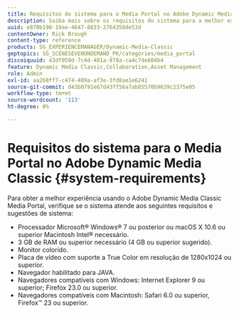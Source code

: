 ```yaml
---
title: Requisitos do sistema para o Media Portal no Adobe Dynamic Media Classic
description: Saiba mais sobre os requisitos do sistema para a melhor experiência usando o Media Portal no Adobe Dynamic Media Classic.
uuid: e870b198-19ae-4647-8833-2764358de53d
contentOwner: Rick Brough
content-type: reference
products: SG_EXPERIENCEMANAGER/Dynamic-Media-Classic
geptopics: SG_SCENESEVENONDEMAND_PK/categories/media_portal
discoiquuid: 43df059d-7c4d-481a-978a-ca4c74e604b4
feature: Dynamic Media Classic,Collaboration,Asset Management
role: Admin
exl-id: aa268ff7-c474-409a-af3e-3fd8ae1e6241
source-git-commit: d43b0791e67d43ff56a7ab85570b9639c2375e05
workflow-type: tm+mt
source-wordcount: '113'
ht-degree: 0%

---
```


# Requisitos do sistema para o Media Portal no Adobe Dynamic Media Classic {#system-requirements}

Para obter a melhor experiência usando o Adobe Dynamic Media Classic Media Portal, verifique se o sistema atende aos seguintes requisitos e sugestões de sistema:

* Processador Microsoft® Windows® 7 ou posterior ou macOS X 10.6 ou superior Macintosh Intel® necessário.
* 3 GB de RAM ou superior necessário (4 GB ou superior sugerido).
* Monitor colorido.
* Placa de vídeo com suporte a True Color em resolução de 1280x1024 ou superior.
* Navegador habilitado para JAVA.
* Navegadores compatíveis com Windows: Internet Explorer 9 ou superior; Firefox 23.0 ou superior.
* Navegadores compatíveis com Macintosh: Safari 6.0 ou superior, Firefox™ 23 ou superior.
